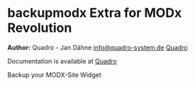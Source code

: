 backupmodx Extra for MODx Revolution
=======================================


**Author:** Quadro - Jan Dähne info@quadro-system.de [Quadro](http://www.quadro-system.de)

Documentation is available at [Quadro](http://www.quadro-system.de/modx-extras/backupmodx.html)

Backup your MODX-Site Widget
